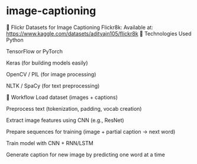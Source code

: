 # image-captioning
📸 Flickr Datasets for Image Captioning
Flickr8k:
Available at: https://www.kaggle.com/datasets/adityajn105/flickr8k
🧰 Technologies Used
Python

TensorFlow or PyTorch

Keras (for building models easily)

OpenCV / PIL (for image processing)

NLTK / SpaCy (for text preprocessing)

🔄 Workflow
Load dataset (images + captions)

Preprocess text (tokenization, padding, vocab creation)

Extract image features using CNN (e.g., ResNet)

Prepare sequences for training (image + partial caption → next word)

Train model with CNN + RNN/LSTM

Generate caption for new image by predicting one word at a time

